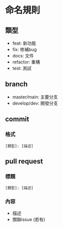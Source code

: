 # 命名規則

## 類型
- feat: 新功能
- fix: 修補bug
- docs: 文件
- refactor: 重構
- test: 測試


## branch
- master/main: 主要分支
- develop/dev: 開發分支


## commit

### 格式
```
[類型]: [描述]
```


## pull request

### 標題
```
[類型]: [描述]
```

### 內容
- 描述
- 關聯issue (若有)


